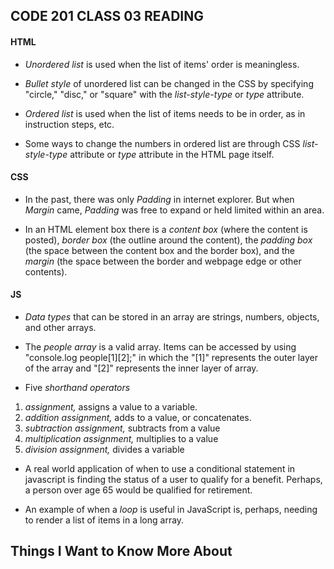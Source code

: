 ## **CODE 201 CLASS 03 READING**

#### **HTML**

* *Unordered list* is used when the list of items' order is meaningless.

* *Bullet style* of unordered list can be changed in the CSS by specifying "circle," "disc," or "square" with the *list-style-type* or *type* attribute.

* *Ordered list* is used when the list of items needs to be in order, as in instruction steps, etc.

* Some ways to change the numbers in ordered list are through CSS *list-style-type* attribute or *type* attribute in the HTML page itself.

#### **CSS**

* In the past, there was only *Padding* in internet explorer. But when *Margin* came, *Padding* was free to expand or held limited within an area.

* In an HTML element box there is a *content box* (where the content is posted), *border box* (the outline around the content), the *padding box* (the space between the content box and the border box), and the *margin* (the space between the border and webpage edge or other contents).

#### **JS**

* *Data types* that can be stored in an array are strings, numbers, objects, and other arrays.

* The *people array* is a valid array. Items can be accessed by using "console.log people[1][2];" in which the "[1]" represents the outer layer of the array and "[2]" represents the inner layer of array.

* Five *shorthand operators*
1. *assignment,* assigns a value to a variable.
2. *addition assignment,* adds to a value, or concatenates.
3. *subtraction assignment,* subtracts from a value
4. *multiplication assignment,* multiplies to a value
5. *division assignment,* divides a variable

* A real world application of when to use a conditional statement in javascript is finding the status of a user to qualify for a benefit. Perhaps, a person over age 65 would be qualified for retirement.

* An example of when a *loop* is useful in JavaScript is, perhaps, needing to render a list of items in a long array.

## **Things I Want to Know More About**
